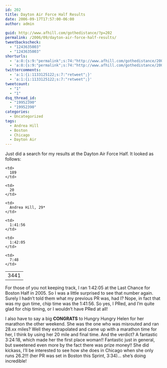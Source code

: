 ```yaml
---
id: 202
title: Dayton Air Force Half Results
date: 2006-09-17T17:57:00-06:00
author: admin
  
guid: http://www.afhill.com/gothedistance/?p=202
permalink: /2006/09/dayton-air-force-half-results/
tweetbackscheck:
  - "1243635003"
  - "1243635003"
shorturls:
  - 'a:8:{s:9:"permalink";s:74:"http://www.afhill.com/gothedistance/2006/09/dayton-air-force-half-results/";s:7:"tinyurl";s:25:"http://tinyurl.com/9kjhe9";s:4:"isgd";s:17:"http://is.gd/gziD";s:5:"bitly";s:18:"http://bit.ly/gJ5H";s:5:"snipr";s:22:"http://snipr.com/aesml";s:5:"snurl";s:22:"http://snurl.com/aesml";s:7:"snipurl";s:24:"http://snipurl.com/aesml";s:4:"trim";s:17:"http://tr.im/aqtp";}'
  - 'a:8:{s:9:"permalink";s:74:"http://www.afhill.com/gothedistance/2006/09/dayton-air-force-half-results/";s:7:"tinyurl";s:25:"http://tinyurl.com/9kjhe9";s:4:"isgd";s:17:"http://is.gd/gziD";s:5:"bitly";s:18:"http://bit.ly/gJ5H";s:5:"snipr";s:22:"http://snipr.com/aesml";s:5:"snurl";s:22:"http://snurl.com/aesml";s:7:"snipurl";s:24:"http://snipurl.com/aesml";s:4:"trim";s:17:"http://tr.im/aqtp";}'
twittercomments:
  - 'a:1:{i:1133125122;s:7:"retweet";}'
  - 'a:1:{i:1133125122;s:7:"retweet";}'
tweetcount:
  - "1"
  - "1"
dsq_thread_id:
  - "19952390"
  - "19952390"
categories:
  - Uncategorized
tags:
  - Andrea Hill
  - Boston
  - Chicago
  - Dayton Air
---
```

Just did a search for my results at the Dayton Air Force Half. It looked as follows:

<table>
  <tr>
    <td>
      3441
    </td>
    
    <td>
      189
    </td>
    
    <td>
      20
    </td>
    
    <td>
      Andrea Hill, 29*
    </td>
    
    <td>
      1:41:56
    </td>
    
    <td>
      1:42:05
    </td>
    
    <td>
      7:48
    </td>
  </tr>
</table>

For those of you not keeping track, I ran 1:42:05 at the Last Chance for Boston Half in 2005. So I was a little surprised to see that number again. Surely I hadn&#8217;t told them what my previous PR was, had I? Nope, in fact that was my gun time, chip time was the 1:41:56. So yes, I PRed, and I&#8217;m quite glad for chip timing, or I wouldn&#8217;t have PRed at all!

I also have to say a big **CONGRATS** to Hungry Hungry Helen for her marathon the other weekend. She was the one who was misrouted and ran 28.xx miles? Well they extrapolated and came up with a marathon time for her, I think by using her 20 mile and final time. And the verdict? A fantastic 3:24:18, which made her the first place woman!! Fantastic just in general, but sweetened even more by the fact there was prize money!! She did kickass, I&#8217;ll be interested to see how she does in Chicago when she only runs 26.2!!! (her PR was set in Boston this Sprint, 3:34)&#8230; she&#8217;s doing incredible!
